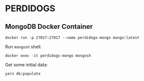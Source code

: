 # PERDIDOGS

## MongoDB Docker Container

```shell
docker run -p 27017:27017 --name perdidogs-mongo mongo:latest
```

Run `mongosh` shell:
```shell
docker exec -it perdidogs-mongo mongosh
```

Get some initial data:
```shell
yarn db:populate
```
